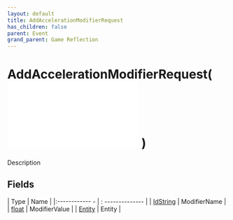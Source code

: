 ```yaml
---
layout: default
title: AddAccelerationModifierRequest
has_children: false
parent: Event
grand_parent: Game Reflection
---
```

# AddAccelerationModifierRequest( ![ EntityEventBase ](game-reflection/events/entity_event_base.md) )
Description 

## Fields
| Type | Name |
|:------------ - | : -------------- |
| [IdString](game-reflection/components/id_string.md) | ModifierName |
| [float](game-reflection/components/float.md) | ModifierValue |
| [Entity](game-reflection/classes/entity.md) | Entity |
